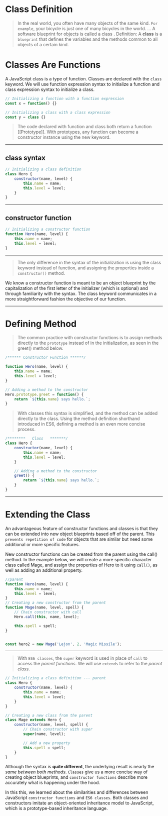 # **Class Definition**
>In the real world, you often have many objects of the same kind. `For example`, your bicycle is just one of many bicycles in the world. ... A software blueprint for objects is called a class . Definition: A **class** is a `blueprint` that defines the variables and the methods common to all objects of a certain kind.


# Classes Are Functions
A JavaScript class is a type of function. Classes are declared with the `class` keyword. We will use function expression syntax to initialize a function and class expression syntax to initialize a class.

```js
// Initializing a function with a function expression
const x = function() {}

```

```js
// Initializing a class with a class expression
const y = class {}


```
>The code declared with function and class both return a function [[Prototype]]. With prototypes, any function can become a constructor instance using the new keyword.

---
## class syntax

```js
// Initializing a class definition
class Hero {
    constructor(name, level) {
        this.name = name;
        this.level = level;
    }
}
```
---
## constructor function
```js
// Initializing a constructor function
function Hero(name, level) {
    this.name = name;
    this.level = level;
}

```
---
>The only difference in the syntax of the initialization is using the class keyword instead of function, and assigning the properties inside a `constructor()` method.


We know a constructor function is meant to be an object blueprint by the capitalization of the first letter of the initializer (which is optional) and through familiarity with the syntax. The class keyword communicates in a more straightforward fashion the objective of our function.


---
# Defining Method


>The common practice with constructor functions is to assign methods directly to the `prototype` instead of in the initialization, as seen in the greet() method below.


```js
/****** Constructor Function ******/

function Hero(name, level) {
    this.name = name;
    this.level = level;
}

// Adding a method to the constructor
Hero.prototype.greet = function() {
    return `${this.name} says hello.`;
}


```
>With classes this syntax is simplified, and the method can be added directly to the class. Using the method definition shorthand introduced in ES6, defining a method is an even more concise process.

```js
/********   Class   *******/
class Hero {
    constructor(name, level) {
        this.name = name;
        this.level = level;
    }

    // Adding a method to the constructor
    greet() {
        return `${this.name} says hello.`;
    }
}

```
---

# Extending the Class
An advantageous feature of constructor functions and classes is that they can be extended into new object blueprints based off of the parent. This `prevents repetition of code` for objects that are similar but need some additional or more specific features.

New constructor functions can be created from the parent using the call() method. In the example below, we will create a more specific character class called Mage, and assign the properties of Hero to it using `call()`, as well as adding an additional property.


```js
//parent 
function Hero(name, level) {
    this.name = name;
    this.level = level;
}
// Creating a new constructor from the parent
function Mage(name, level, spell) {
    // Chain constructor with call
    Hero.call(this, name, level);

    this.spell = spell;
}


const hero2 = new Mage('Lejon', 2, 'Magic Missile');

```

---

>With `ES6 classes`, the `super` keyword is used in place of `call` to access the _parent functions_. We will use `extends` to refer to the _parent class_.



```js
// Initializing a class definition --- parent
class Hero {
    constructor(name, level) {
        this.name = name;
        this.level = level;
    }
}

// Creating a new class from the parent
class Mage extends Hero {
    constructor(name, level, spell) {
        // Chain constructor with super
        super(name, level);

        // Add a new property
        this.spell = spell;
    }
}

```





Although the syntax is **quite different**, the underlying result is nearly the _same between both methods_. `Classes` give us a more concise way of creating object blueprints, and `constructor functions` describe more accurately what is happening under the hood.

In this this, we learned about the similarities and differences between JavaScript `constructor functions` and `ES6 classes`. Both classes and constructors imitate an object-oriented inheritance model to JavaScript, which is a prototype-based inheritance language.



